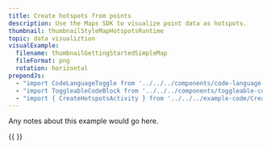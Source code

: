 ```yaml
---
title: Create hotspots from points
description: Use the Maps SDK to visualize point data as hotspots.
thumbnail: thumbnailStyleMapHotspotsRuntime
topic: data visualiztion
visualExample:
  filename: thumbnailGettingStartedSimpleMap
  fileFormat: png
  rotation: horizontal
prependJs:
  - "import CodeLanguageToggle from '../../../components/code-language-toggle'"
  - "import ToggleableCodeBlock from '../../../components/toggleable-code-block'"
  - "import { CreateHotspotsActivity } from '../../../example-code/CreateHotspotsActivity.js'"
---
```


Any notes about this example would go here. 

{{
  <CodeLanguageToggle />
  <ToggleableCodeBlock 
    codeSnippet={CreateHotspotsActivity}
  />
}}
